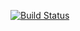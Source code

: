 [![Build Status](https://travis-ci.org/francescroldan/integration.svg?branch=master)](https://travis-ci.org/francescroldan/integration)